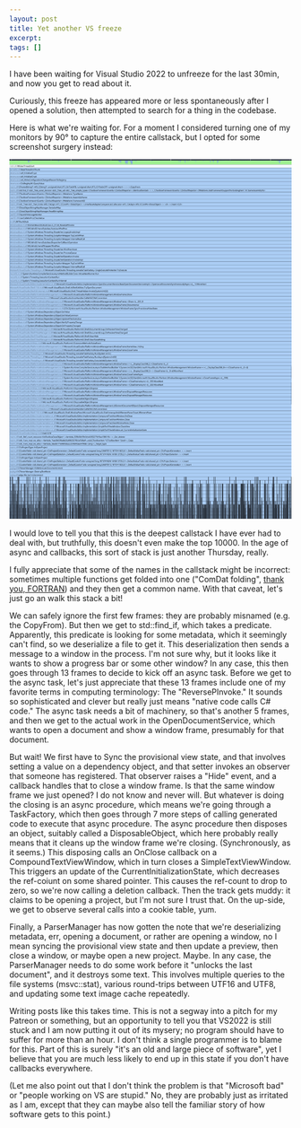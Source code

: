 ```yaml
---
layout: post
title: Yet another VS freeze
excerpt:
tags: []
---
```


I have been waiting for Visual Studio 2022 to unfreeze for the last 30min, and now you get to read about it.

Curiously, this freeze has appeared more or less spontaneously after I opened a solution, then attempted to search for a thing in the codebase.

Here is what we're waiting for. For a moment I considered turning one of my monitors by 90° to capture the entire callstack, but I opted for some screenshot surgery instead:

![Deep callstack](../assets/img/2025-03-13-yet-another-vs-freeze/image.png)

I would love to tell you that this is the deepest callstack I have ever had to deal with, but truthfully, this doesn't even make the top 10000. In the age of async and callbacks, this sort of stack is just another Thursday, really.

I fully appreciate that some of the names in the callstack might be incorrect: sometimes multiple functions get folded into one ("ComDat folding", [thank you, FORTRAN](https://devblogs.microsoft.com/oldnewthing/20161024-00/?p=94575)) and they then get a common name. With that caveat, let's just go an walk this stack a bit!

We can safely ignore the first few frames: they are probably misnamed (e.g. the CopyFrom). But then we get to std::find_if, which takes a predicate. Apparently, this predicate is looking for some metadata, which it seemingly can't find, so we deserialize a file to get it. 
This deserialization then sends a message to a window in the process. I'm not sure why, but it looks like it wants to show a progress bar or some other window? In any case, this then goes through 13 frames to decide to kick off an async task. 
Before we get to the async task, let's just appreciate that these 13 frames include one of my favorite terms in computing terminology: The "ReversePInvoke." It sounds so sophisticated and clever but really just means "native code calls C# code." 
The async task needs a bit of machinery, so that's another 5 frames, and then we get to the actual work in the OpenDocumentService, which wants to open a document and show a window frame, presumably for that document.

But wait! We first have to Sync the provisional view state, and that involves setting a value on a dependency object, and that setter invokes an observer that someone has registered. That observer raises a "Hide" event, and a callback handles that to close a window frame.
Is that the same window frame we just opened? I do not know and never will. But whatever is doing the closing is an async procedure, which means we're going through a TaskFactory, which then goes through 7 more steps of calling generated code to execute that async procedure.
The async procedure then disposes an object, suitably called a DisposableObject, which here probably really means that it cleans up the window frame we're closing. (Synchronously, as it seems.)
This disposing calls an OnClose callback on a CompoundTextViewWindow, which in turn closes a SimpleTextViewWindow. This triggers an update of the CurrentInitializationState, which decreases the ref-coiunt on some shared pointer.
This causes the ref-count to drop to zero, so we're now calling a deletion callback. Then the track gets muddy: it claims to be opening a project, but I'm not sure I trust that. On the up-side, we get to observe several calls into a cookie table, yum.

Finally, a ParserManager has now gotten the note that we're deserializing metadata, err, opening a document, or rather are opening a window, no I mean syncing the provisional view state and then update a preview, then close a window, or maybe open a new project. Maybe.
In any case, the ParserManager needs to do some work before it "unlocks the last document", and it destroys some text. This involves multiple queries to the file systems (msvc::stat), various round-trips between UTF16 and UTF8, and updating some text image cache repeatedly.

Writing posts like this takes time. This is not a segway into a pitch for my Patreon or something, but an opportunity to tell you that VS2022 is still stuck and I am now putting it out of its mysery; no program should have to suffer for more than an hour.
I don't think a single programmer is to blame for this. Part of this is surely "it's an old and large piece of software", yet I believe that you are much less likely to end up in this state if you don't have callbacks everywhere.

(Let me also point out that I don't think the problem is that "Microsoft bad" or "people working on VS are stupid." No, they are probably just as irritated as I am, except that they can maybe also tell the familiar story of how software gets to this point.)